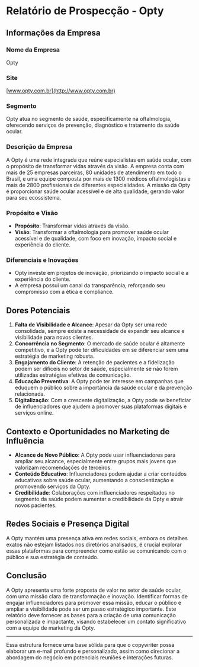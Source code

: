 # Relatório de Prospecção - Opty

## Informações da Empresa

### Nome da Empresa
Opty

### Site
[www.opty.com.br](http://www.opty.com.br)

### Segmento
Opty atua no segmento de saúde, especificamente na oftalmologia, oferecendo serviços de prevenção, diagnóstico e tratamento da saúde ocular.

### Descrição da Empresa
A Opty é uma rede integrada que reúne especialistas em saúde ocular, com o propósito de transformar vidas através da visão. A empresa conta com mais de 25 empresas parceiras, 80 unidades de atendimento em todo o Brasil, e uma equipe composta por mais de 1300 médicos oftalmologistas e mais de 2800 profissionais de diferentes especialidades. A missão da Opty é proporcionar saúde ocular acessível e de alta qualidade, gerando valor para seu ecossistema.

### Propósito e Visão
- **Propósito**: Transformar vidas através da visão.
- **Visão**: Transformar a oftalmologia para promover saúde ocular acessível e de qualidade, com foco em inovação, impacto social e experiência do cliente.

### Diferenciais e Inovações
- Opty investe em projetos de inovação, priorizando o impacto social e a experiência do cliente.
- A empresa possui um canal da transparência, reforçando seu compromisso com a ética e compliance.

## Dores Potenciais
1. **Falta de Visibilidade e Alcance**: Apesar da Opty ser uma rede consolidada, sempre existe a necessidade de expandir seu alcance e visibilidade para novos clientes.
2. **Concorrência no Segmento**: O mercado de saúde ocular é altamente competitivo, e a Opty pode ter dificuldades em se diferenciar sem uma estratégia de marketing robusta.
3. **Engajamento do Cliente**: A retenção de pacientes e a fidelização podem ser difíceis no setor de saúde, especialmente se não forem utilizadas estratégias efetivas de comunicação.
4. **Educação Preventiva**: A Opty pode ter interesse em campanhas que eduquem o público sobre a importância da saúde ocular e da prevenção relacionada.
5. **Digitalização**: Com a crescente digitalização, a Opty pode se beneficiar de influenciadores que ajudem a promover suas plataformas digitais e serviços online.

## Contexto e Oportunidades no Marketing de Influência
- **Alcance de Novo Público**: A Opty pode usar influenciadores para ampliar seu alcance, especialmente entre grupos mais jovens que valorizam recomendações de terceiros.
- **Conteúdo Educativo**: Influenciadores podem ajudar a criar conteúdos educativos sobre saúde ocular, aumentando a conscientização e promovendo serviços da Opty.
- **Credibilidade**: Colaborações com influenciadores respeitados no segmento da saúde podem aumentar a credibilidade da Opty e atrair novos pacientes.

## Redes Sociais e Presença Digital
A Opty mantém uma presença ativa em redes sociais, embora os detalhes exatos não estejam listados nos diretórios analisados, é crucial explorar essas plataformas para compreender como estão se comunicando com o público e sua estratégia de conteúdo.

## Conclusão
A Opty apresenta uma forte proposta de valor no setor de saúde ocular, com uma missão clara de transformação e inovação. Identificar formas de engajar influenciadores para promover essa missão, educar o público e ampliar a visibilidade pode ser um passo estratégico importante. Este relatório deve fornecer as bases para a criação de uma comunicação personalizada e impactante, visando estabelecer um contato significativo com a equipe de marketing da Opty.

--- 

Essa estrutura fornece uma base sólida para que o copywriter possa elaborar um e-mail profundo e personalizado, assim como direcionar a abordagem do negócio em potenciais reuniões e interações futuras.